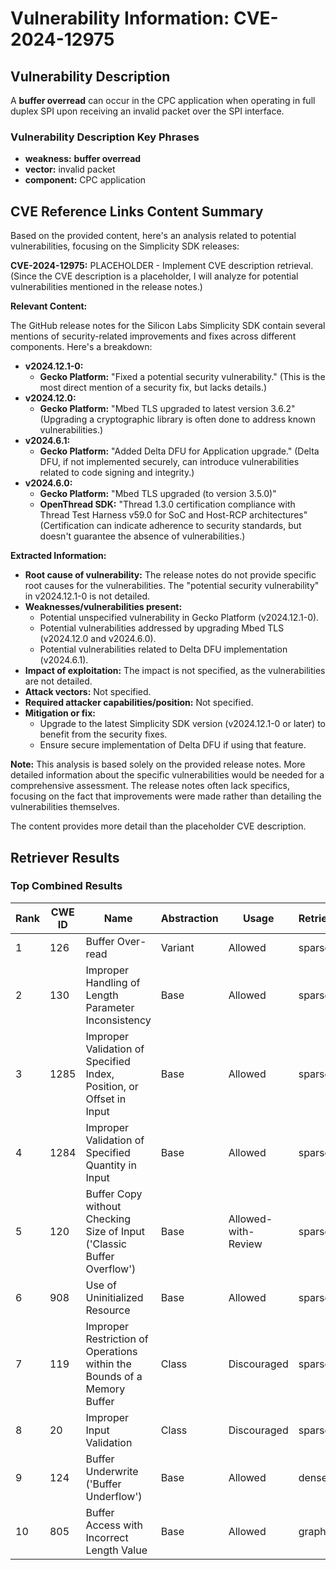 # Vulnerability Information: CVE-2024-12975

## Vulnerability Description
A **buffer overread** can occur in the CPC application when operating in full duplex SPI upon receiving an invalid packet over the SPI interface.

### Vulnerability Description Key Phrases
- **weakness:** **buffer overread**
- **vector:** invalid packet
- **component:** CPC application

## CVE Reference Links Content Summary
Based on the provided content, here's an analysis related to potential vulnerabilities, focusing on the Simplicity SDK releases:

**CVE-2024-12975:** PLACEHOLDER - Implement CVE description retrieval. (Since the CVE description is a placeholder, I will analyze for potential vulnerabilities mentioned in the release notes.)

**Relevant Content:**

The GitHub release notes for the Silicon Labs Simplicity SDK contain several mentions of security-related improvements and fixes across different components. Here's a breakdown:

*   **v2024.12.1-0:**
    *   **Gecko Platform:** "Fixed a potential security vulnerability." (This is the most direct mention of a security fix, but lacks details.)
*   **v2024.12.0:**
    *   **Gecko Platform:** "Mbed TLS upgraded to latest version 3.6.2" (Upgrading a cryptographic library is often done to address known vulnerabilities.)
*   **v2024.6.1:**
    *   **Gecko Platform:** "Added Delta DFU for Application upgrade." (Delta DFU, if not implemented securely, can introduce vulnerabilities related to code signing and integrity.)
*   **v2024.6.0:**
    *   **Gecko Platform:** "Mbed TLS upgraded (to version 3.5.0)"
    *   **OpenThread SDK:** "Thread 1.3.0 certification compliance with Thread Test Harness v59.0 for SoC and Host-RCP architectures" (Certification can indicate adherence to security standards, but doesn't guarantee the absence of vulnerabilities.)

**Extracted Information:**

*   **Root cause of vulnerability:** The release notes do not provide specific root causes for the vulnerabilities. The "potential security vulnerability" in v2024.12.1-0 is not detailed.
*   **Weaknesses/vulnerabilities present:**
    *   Potential unspecified vulnerability in Gecko Platform (v2024.12.1-0).
    *   Potential vulnerabilities addressed by upgrading Mbed TLS (v2024.12.0 and v2024.6.0).
    *   Potential vulnerabilities related to Delta DFU implementation (v2024.6.1).
*   **Impact of exploitation:** The impact is not specified, as the vulnerabilities are not detailed.
*   **Attack vectors:** Not specified.
*   **Required attacker capabilities/position:** Not specified.
*   **Mitigation or fix:**
    *   Upgrade to the latest Simplicity SDK version (v2024.12.1-0 or later) to benefit from the security fixes.
    *   Ensure secure implementation of Delta DFU if using that feature.

**Note:** This analysis is based solely on the provided release notes. More detailed information about the specific vulnerabilities would be needed for a comprehensive assessment. The release notes often lack specifics, focusing on the fact that improvements were made rather than detailing the vulnerabilities themselves.

The content provides more detail than the placeholder CVE description.

## Retriever Results

### Top Combined Results

| Rank | CWE ID | Name | Abstraction | Usage  | Retrievers | Individual Scores |
|------|--------|------|-------------|-------|------------|-------------------|
| 1 | 126 | Buffer Over-read | Variant | Allowed | sparse | 0.154 |
| 2 | 130 | Improper Handling of Length Parameter Inconsistency | Base | Allowed | sparse | 0.144 |
| 3 | 1285 | Improper Validation of Specified Index, Position, or Offset in Input | Base | Allowed | sparse | 0.144 |
| 4 | 1284 | Improper Validation of Specified Quantity in Input | Base | Allowed | sparse | 0.134 |
| 5 | 120 | Buffer Copy without Checking Size of Input ('Classic Buffer Overflow') | Base | Allowed-with-Review | sparse | 0.130 |
| 6 | 908 | Use of Uninitialized Resource | Base | Allowed | sparse | 0.130 |
| 7 | 119 | Improper Restriction of Operations within the Bounds of a Memory Buffer | Class | Discouraged | sparse | 0.129 |
| 8 | 20 | Improper Input Validation | Class | Discouraged | sparse | 0.125 |
| 9 | 124 | Buffer Underwrite ('Buffer Underflow') | Base | Allowed | dense | 0.521 |
| 10 | 805 | Buffer Access with Incorrect Length Value | Base | Allowed | graph | 0.003 |

